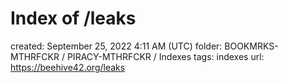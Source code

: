 # Index of /leaks

created: September 25, 2022 4:11 AM (UTC)
folder: BOOKMRKS-MTHRFCKR / PIRACY-MTHRFCKR / Indexes
tags: indexes
url: https://beehive42.org/leaks